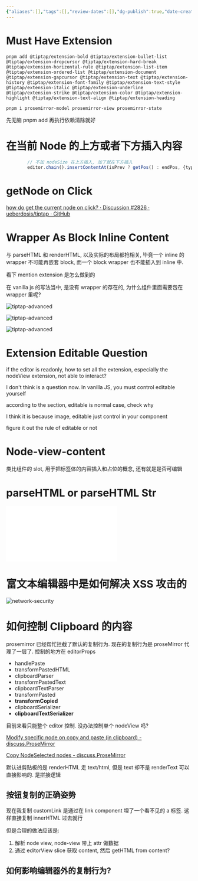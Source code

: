 ```yaml
---
{"aliases":[],"tags":[],"review-dates":[],"dg-publish":true,"date-created":"2023-03-16-Thu, 3:33:15 pm","date-modified":"2024-05-08-Wed, 5:01:34 pm","permalink":"/programming/front-end/field/editor/tiptap-faq/","dgPassFrontmatter":true}
---
```



# Must Have Extension

```npm
pnpm add @tiptap/extension-bold @tiptap/extension-bullet-list @tiptap/extension-dropcursor @tiptap/extension-hard-break @tiptap/extension-horizontal-rule @tiptap/extension-list-item @tiptap/extension-ordered-list @tiptap/extension-document @tiptap/extension-gapcursor @tiptap/extension-text @tiptap/extension-history @tiptap/extension-font-family @tiptap/extension-text-style @tiptap/extension-italic @tiptap/extension-underline @tiptap/extension-strike @tiptap/extension-color @tiptap/extension-highlight @tiptap/extension-text-align @tiptap/extension-heading

pnpm i prosemirror-model prosemirror-view prosemirror-state
```

先无脑 pnpm add 再执行依赖清除就好

# 在当前 Node 的上方或者下方插入内容

```ts
        // 不加 nodeSize 在上方插入, 加了就在下方插入
        editor.chain().insertContentAt(isPrev ? getPos() : endPos, {type: 'paragraph'}).run();
```

# getNode on Click

[how do get the current node on click? · Discussion #2826 · ueberdosis/tiptap · GitHub](https://github.com/ueberdosis/tiptap/discussions/2826)

# Wrapper As Block Inline Content

与 parseHTML 和 renderHTML, 以及实际的布局都抢相关, 毕竟一个 inline 的 wrapper 不可能再嵌套 block, 而一个 block wrapper 也不能插入到 inline 中.

看下 mention extension 是怎么做到的

在 vanilla js 的写法当中, 是没有 wrapper 的存在的, 为什么组件里面需要包在 wrapper 里呢?

![tiptap-advanced](tiptap-advanced.md#^3n3ix9)

![tiptap-advanced](tiptap-advanced.md#^pyo1t4)

![tiptap-advanced](tiptap-advanced.md#^hajt6t)

# Extension Editable Question

if the editor is readonly, how to set all the extension, especially the nodeView extension, not able to interact?

I don't think is a question now. In vanilla JS, you must control editable yourself

according to the section, editable is normal case, check why

I think it is because image, editable just control in your component

figure it out the rule of editable or not

# Node-view-content

类比组件的 slot, 用于把标签体的内容插入和占位的概念, 还有就是是否可编辑

# parseHTML or parseHTML Str

![tiptap-advanced](tiptap-advanced.md#Are%20element%20rendered)

# 富文本编辑器中是如何解决 XSS 攻击的

![network-security](programming/basic/cs-basic/network-security.md#富文本编辑器中是如何解决%20XSS%20攻击的)

# 如何控制 Clipboard 的内容

prosemirror 已经帮忙拦截了默认的复制行为. 现在的复制行为是 proseMirror 代理了一层了. 控制的地方在 editorProps

+ handlePaste
+ transformPastedHTML
+ clipboardParser
+ transformPastedText
+ clipboardTextParser
+ transformPasted
+ **transformCopied**
+ clipboardSerializer
+ **clipboardTextSerializer**

目前来看只能整个 editor 控制. 没办法控制单个 nodeView 吗?

[Modify specific node on copy and paste (in clipboard) - discuss.ProseMirror](https://discuss.prosemirror.net/t/modify-specific-node-on-copy-and-paste-in-clipboard/4901/4)

[Copy NodeSelected nodes - discuss.ProseMirror](https://discuss.prosemirror.net/t/copy-nodeselected-nodes/1513)

默认进剪贴板的是 renderHTML 走 text/html, 但是 text 却不是 renderText 可以直接影响的. 是拼接逻辑

## 按钮复制的正确姿势

现在我复制 customLink 是通过在 link component 埋了一个看不见的 a 标签. 这样直接复制 innerHTML 过去就行

但是合理的做法应该是:

1. 解析 node view, node-view 带上 attr 做数据
2. 通过 editorView slice 获取 content, 然后 getHTML from content?

## 如何影响编辑器外的复制行为?
